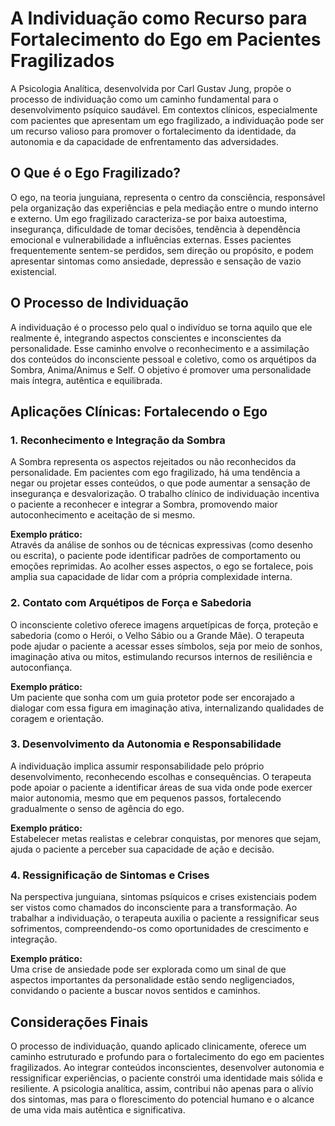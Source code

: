 # A Individuação como Recurso para Fortalecimento do Ego em Pacientes Fragilizados

A Psicologia Analítica, desenvolvida por Carl Gustav Jung, propõe o processo de individuação como um caminho fundamental para o desenvolvimento psíquico saudável. Em contextos clínicos, especialmente com pacientes que apresentam um ego fragilizado, a individuação pode ser um recurso valioso para promover o fortalecimento da identidade, da autonomia e da capacidade de enfrentamento das adversidades.

## O Que é o Ego Fragilizado?

O ego, na teoria junguiana, representa o centro da consciência, responsável pela organização das experiências e pela mediação entre o mundo interno e externo. Um ego fragilizado caracteriza-se por baixa autoestima, insegurança, dificuldade de tomar decisões, tendência à dependência emocional e vulnerabilidade a influências externas. Esses pacientes frequentemente sentem-se perdidos, sem direção ou propósito, e podem apresentar sintomas como ansiedade, depressão e sensação de vazio existencial.

## O Processo de Individuação

A individuação é o processo pelo qual o indivíduo se torna aquilo que ele realmente é, integrando aspectos conscientes e inconscientes da personalidade. Esse caminho envolve o reconhecimento e a assimilação dos conteúdos do inconsciente pessoal e coletivo, como os arquétipos da Sombra, Anima/Animus e Self. O objetivo é promover uma personalidade mais íntegra, autêntica e equilibrada.

## Aplicações Clínicas: Fortalecendo o Ego

### 1. **Reconhecimento e Integração da Sombra**

A Sombra representa os aspectos rejeitados ou não reconhecidos da personalidade. Em pacientes com ego fragilizado, há uma tendência a negar ou projetar esses conteúdos, o que pode aumentar a sensação de insegurança e desvalorização. O trabalho clínico de individuação incentiva o paciente a reconhecer e integrar a Sombra, promovendo maior autoconhecimento e aceitação de si mesmo.

**Exemplo prático:**  
Através da análise de sonhos ou de técnicas expressivas (como desenho ou escrita), o paciente pode identificar padrões de comportamento ou emoções reprimidas. Ao acolher esses aspectos, o ego se fortalece, pois amplia sua capacidade de lidar com a própria complexidade interna.

### 2. **Contato com Arquétipos de Força e Sabedoria**

O inconsciente coletivo oferece imagens arquetípicas de força, proteção e sabedoria (como o Herói, o Velho Sábio ou a Grande Mãe). O terapeuta pode ajudar o paciente a acessar esses símbolos, seja por meio de sonhos, imaginação ativa ou mitos, estimulando recursos internos de resiliência e autoconfiança.

**Exemplo prático:**  
Um paciente que sonha com um guia protetor pode ser encorajado a dialogar com essa figura em imaginação ativa, internalizando qualidades de coragem e orientação.

### 3. **Desenvolvimento da Autonomia e Responsabilidade**

A individuação implica assumir responsabilidade pelo próprio desenvolvimento, reconhecendo escolhas e consequências. O terapeuta pode apoiar o paciente a identificar áreas de sua vida onde pode exercer maior autonomia, mesmo que em pequenos passos, fortalecendo gradualmente o senso de agência do ego.

**Exemplo prático:**  
Estabelecer metas realistas e celebrar conquistas, por menores que sejam, ajuda o paciente a perceber sua capacidade de ação e decisão.

### 4. **Ressignificação de Sintomas e Crises**

Na perspectiva junguiana, sintomas psíquicos e crises existenciais podem ser vistos como chamados do inconsciente para a transformação. Ao trabalhar a individuação, o terapeuta auxilia o paciente a ressignificar seus sofrimentos, compreendendo-os como oportunidades de crescimento e integração.

**Exemplo prático:**  
Uma crise de ansiedade pode ser explorada como um sinal de que aspectos importantes da personalidade estão sendo negligenciados, convidando o paciente a buscar novos sentidos e caminhos.

## Considerações Finais

O processo de individuação, quando aplicado clinicamente, oferece um caminho estruturado e profundo para o fortalecimento do ego em pacientes fragilizados. Ao integrar conteúdos inconscientes, desenvolver autonomia e ressignificar experiências, o paciente constrói uma identidade mais sólida e resiliente. A psicologia analítica, assim, contribui não apenas para o alívio dos sintomas, mas para o florescimento do potencial humano e o alcance de uma vida mais autêntica e significativa.